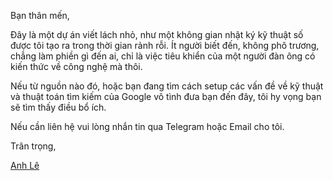 Bạn thân mến,

Đây là một dự án viết lách nhỏ, như một không gian nhật ký kỹ thuật số được tôi tạo ra trong thời gian rảnh rỗi. Ít người biết đến, không phô trương, chẳng làm phiền gì đến ai, chỉ là việc tiêu khiển của một người đàn ông có kiến thức về công nghệ mà thôi. 

Nếu từ nguồn nào đó, hoặc bạn đang tìm cách setup các vấn đề về kỹ thuật và thuật toán tìm kiếm của Google vô tình đưa bạn đến đây, tôi hy vọng bạn sẽ tìm thấy điều bổ ích.

Nếu cần liên hệ vui lòng nhắn tin qua Telegram hoặc Email cho tôi.

Trân trọng,

[Anh Lê](https://www.facebook.com/anh.le.2679)

